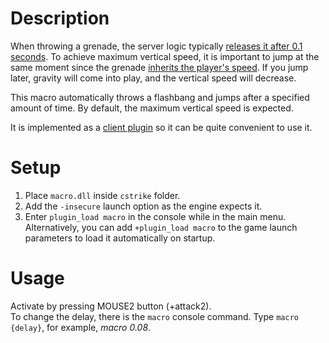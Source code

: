 # Description
When throwing a grenade, the server logic typically [releases it after 0.1 seconds](https://github.com/lua9520/source-engine-2018-hl2_src/blob/3bf9df6b2785fa6d951086978a3e66f49427166a/game/shared/cstrike/weapon_basecsgrenade.cpp#L309). To achieve maximum vertical speed, it is important to jump at the same moment since the grenade [inherits the player's speed](https://github.com/lua9520/source-engine-2018-hl2_src/blob/3bf9df6b2785fa6d951086978a3e66f49427166a/game/shared/cstrike/weapon_basecsgrenade.cpp#L380). If you jump later, gravity will come into play, and the vertical speed will decrease.

This macro automatically throws a flashbang and jumps after a specified amount of time. By default, the maximum vertical speed is expected.

It is implemented as a [client plugin](https://developer.valvesoftware.com/wiki/Client_plugins) so it can be quite convenient to use it.

# Setup
1. Place ``macro.dll`` inside ``cstrike`` folder.  
2. Add the ``-insecure`` launch option as the engine expects it.  
3. Enter ``plugin_load macro`` in the console while in the main menu. Alternatively, you can add ``+plugin_load macro`` to the game launch parameters to load it automatically on startup.

# Usage
Activate by pressing MOUSE2 button (+attack2).  
To change the delay, there is the ``macro`` console command. Type ``macro {delay}``, for example, *macro 0.08*.
